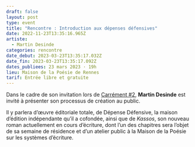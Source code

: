 ```yaml
---
draft: false
layout: post
type: event
title: "Rencontre : Introduction aux dépenses défensives"
date: 2022-11-23T13:35:16.965Z
artiste:
  - Martin Desinde
categories: rencontre
date_debut: 2023-03-23T13:35:17.032Z
date_fin: 2023-03-23T13:35:17.092Z
dates_publiees: 23 mars 2023 · 19h
lieu: Maison de la Poésie de Rennes
tarif: Entrée libre et gratuite
---
```

Dans le cadre de son invitation lors de [Carrément #2](https://maiporennes.fr/residence/2022/11/15/carr-ment-2.html), **Martin Desinde** est invité à présenter son processus de création au public.

Il y parlera d’œuvre éditoriale totale, de Dépense Défensive, la maison d’édition indépendante qu’il a cofondée, ainsi que de *Kassos*, son nouveau roman actuellement en cours d’écriture, dont l’un des chapitres sera l’objet de sa semaine de résidence et d’un atelier public à la Maison de la Poésie sur les systèmes d’écriture.